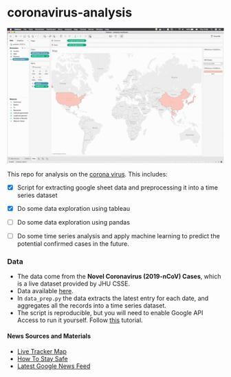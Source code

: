 # coronavirus-analysis

![alt text](https://github.com/AaronWard/coronavirus-analysis/blob/master/tableau/spread.gif "Spread of coronavirus 22nd to 29th")



This repo for analysis on the [corona virus](https://www.who.int/health-topics/coronavirus). This includes: <br>

- [X] Script for extracting google sheet data and preprocessing it into a time series dataset
- [X] Do some data exploration using tableau
- [ ] Do some data exploration using pandas
- [ ] Do some time series analysis and apply machine learning to predict the potential confirmed cases in the future.


### Data
- The data come from the **Novel Coronavirus (2019-nCoV) Cases**,  which is a live dataset provided by JHU CSSE. 
- Data available [here](https://docs.google.com/spreadsheets/d/1yZv9w9zRKwrGTaR-YzmAqMefw4wMlaXocejdxZaTs6w).
- In `data_prep.py` the data extracts the latest entry for each date, and aggregates all the records into a time series dataset.
- The script is reproducible, but you will need to enable Google API Access to run it yourself. Follow [this](https://developers.google.com/sheets/api/quickstart/python) tutorial.


#### News Sources and Materials
- [Live Tracker Map](https://gisanddata.maps.arcgis.com/apps/opsdashboard/index.html#/bda7594740fd40299423467b48e9ecf6)
- [How To Stay Safe](https://www.who.int/emergencies/diseases/novel-coronavirus-2019/advice-for-public)
- [Latest Google News Feed](https://www.google.com/search?q=coronavirus&tbm=nws&sxsrf=ACYBGNTsjxRI2IRU0X88bcksb5doQCKzDA:1580388795464&source=lnt&tbs=qdr:d&sa=X&ved=0ahUKEwjiwYqGr6vnAhWYUt4KHQZQB-QQpwUIIA&biw=2133&bih=1052&dpr=0.9)